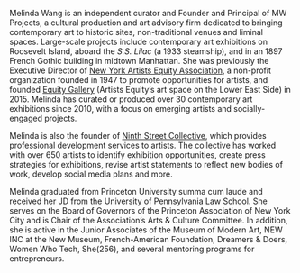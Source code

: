 Melinda Wang is an independent curator and Founder and Principal of MW
Projects, a cultural production and art advisory firm dedicated to bringing
contemporary art to historic sites, non-traditional venues and liminal spaces.
Large-scale projects include contemporary art exhibitions on Roosevelt Island,
aboard the _S.S. Lilac_ (a 1933 steamship), and in an 1897 French Gothic
building in midtown Manhattan. She was previously the Executive Director of
[New York Artists Equity Association](https://www.nyartistsequity.org/), a
non-profit organization founded in 1947 to promote opportunities for artists,
and founded [Equity Gallery](https://www.facebook.com/equitygallery/) (Artists
Equity’s art space on the Lower East Side) in 2015. Melinda has curated or
produced over 30 contemporary art exhibitions since 2010, with a focus on
emerging artists and socially-engaged projects.

Melinda is also the founder of [Ninth Street
Collective](https://www.ninthstreetcollective.com/), which provides
professional development services to artists. The collective has worked with
over 650 artists to identify exhibition opportunities, create press strategies
for exhibitions, revise artist statements to reflect new bodies of work,
develop social media plans and more.

Melinda graduated from Princeton University summa cum laude and received her
JD from the University of Pennsylvania Law School. She serves on the Board of
Governors of the Princeton Association of New York City and is Chair of the
Association’s Arts & Culture Committee. In addition, she is active in the
Junior Associates of the Museum of Modern Art, NEW INC at the New Museum,
French-American Foundation, Dreamers & Doers, Women Who Tech, She(256), and
several mentoring programs for entrepreneurs.
